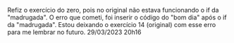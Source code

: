 Refiz o exercício do zero, pois no original não estava funcionando o if da "madrugada". 
O erro que cometi, foi inserir o código do "bom dia" após o if da "madrugada". 
Estou deixando o exercício 14 (original) com esse erro para me lembrar no futuro. 
29/03/2023 20h16